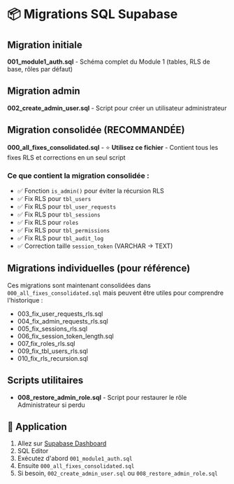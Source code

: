 # 📦 Migrations SQL Supabase

## Migration initiale

**001_module1_auth.sql** - Schéma complet du Module 1 (tables, RLS de base, rôles par défaut)

## Migration admin

**002_create_admin_user.sql** - Script pour créer un utilisateur administrateur

## Migration consolidée (RECOMMANDÉE)

**000_all_fixes_consolidated.sql** - ⭐ **Utilisez ce fichier** - Contient tous les fixes RLS et corrections en un seul script

### Ce que contient la migration consolidée :
- ✅ Fonction `is_admin()` pour éviter la récursion RLS
- ✅ Fix RLS pour `tbl_users`
- ✅ Fix RLS pour `tbl_user_requests`
- ✅ Fix RLS pour `tbl_sessions`
- ✅ Fix RLS pour `roles`
- ✅ Fix RLS pour `tbl_permissions`
- ✅ Fix RLS pour `tbl_audit_log`
- ✅ Correction taille `session_token` (VARCHAR → TEXT)

## Migrations individuelles (pour référence)

Ces migrations sont maintenant consolidées dans `000_all_fixes_consolidated.sql` mais peuvent être utiles pour comprendre l'historique :

- 003_fix_user_requests_rls.sql
- 004_fix_admin_requests_rls.sql
- 005_fix_sessions_rls.sql
- 006_fix_session_token_length.sql
- 007_fix_roles_rls.sql
- 009_fix_tbl_users_rls.sql
- 010_fix_rls_recursion.sql

## Scripts utilitaires

- **008_restore_admin_role.sql** - Script pour restaurer le rôle Administrateur si perdu

## 📝 Application

1. Allez sur [Supabase Dashboard](https://supabase.com/dashboard)
2. SQL Editor
3. Exécutez d'abord `001_module1_auth.sql`
4. Ensuite `000_all_fixes_consolidated.sql`
5. Si besoin, `002_create_admin_user.sql` ou `008_restore_admin_role.sql`

